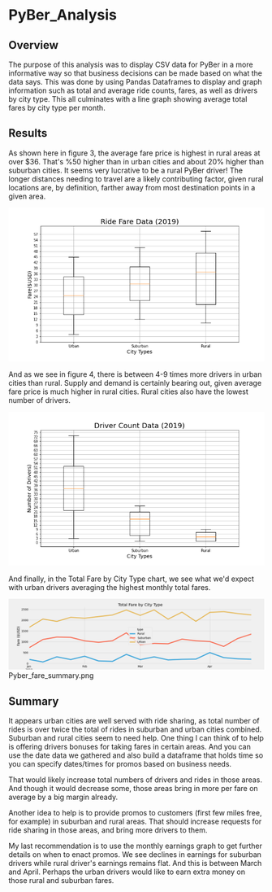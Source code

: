 # PyBer_Analysis

## Overview
The purpose of this analysis was to display CSV data for PyBer in a more informative way so that business decisions can be made based on what the data says. This was done by using Pandas Dataframes to display and graph information such as total and average ride counts, fares, as well as drivers by city type. This all culminates with a line graph showing average total fares by city type per month. 

## Results
As shown here in figure 3, the average fare price is highest in rural areas at over $36. That's %50 higher than in urban cities and about 20% higher than suburban cities. It seems very lucrative to be a rural PyBer driver! The longer distances needing to travel are a likely contributing factor, given rural locations are, by definition, farther away from most destination points in a given area. 

![alt text](https://github.com/Jgray353/PyBer_Analysis/blob/main/analysis/Fig3.png)

And as we see in figure 4, there is between 4-9 times more drivers in urban cities than rural. Supply and demand is certainly bearing out, given average fare price is much higher in rural cities. Rural cities also have the lowest number of drivers. 

![alt text](https://github.com/Jgray353/PyBer_Analysis/blob/main/analysis/Fig4.png)

And finally, in the Total Fare by City Type chart, we see what we'd expect with urban drivers averaging the highest monthly total fares. 

![alt text](https://github.com/Jgray353/PyBer_Analysis/blob/main/analysis/Pyber_fare_summary.png)Pyber_fare_summary.png

## Summary 

It appears urban cities are well served with ride sharing, as total number of rides is over twice the total of rides in suburban and urban cities combined. Suburban and rural cities seem to need help. One thing I can think of to help is offering drivers bonuses for taking fares in certain areas. And you can use the date data we gathered and also build a dataframe that holds time so you can specify dates/times for promos based on business needs.

That would likely increase total numbers of drivers and rides in those areas. And though it would decrease some, those areas bring in more per fare on average by a big margin already. 

Another idea to help is to provide promos to customers (first few miles free, for example) in suburban and rural areas. That should increase requests for ride sharing in those areas, and bring more drivers to them. 

My last recommendation is to use the monthly earnings graph to get further details on when to enact promos. We see declines in earnings for suburban drivers while rural driver's earnings remains flat. And this is between March and April. Perhaps the urban drivers would like to earn extra money on those rural and suburban fares. 
